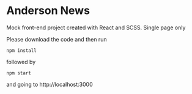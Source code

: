 # Anderson News

Mock front-end project created with React and SCSS. Single page only

Please download the code and then run

`npm install`

followed by

`npm start`

and going to
http://localhost:3000
